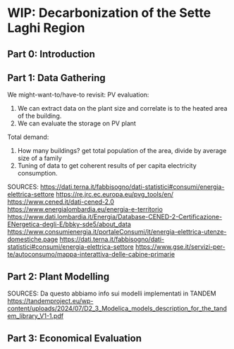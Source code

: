 # WIP: Decarbonization of the Sette Laghi Region


## Part 0: Introduction

## Part 1: Data Gathering
We might-want-to/have-to revisit:
PV evaluation: 
1) We can extract data on the plant size and correlate is to the heated area of the building.
2) We can evaluate the storage on PV plant

Total demand:
1) How many buildings? get total population of the area, divide by average size of a family
2) Tuning of data to get coherent results of per capita electricity consumption.

SOURCES:
https://dati.terna.it/fabbisogno/dati-statistici#consumi/energia-elettrica-settore
https://re.jrc.ec.europa.eu/pvg_tools/en/
https://www.cened.it/dati-cened-2.0
https://www.energialombardia.eu/energia-e-territorio
https://www.dati.lombardia.it/Energia/Database-CENED-2-Certificazione-ENergetica-degli-E/bbky-sde5/about_data
https://www.consumienergia.it/portaleConsumi/it/energia-elettrica-utenze-domestiche.page
https://dati.terna.it/fabbisogno/dati-statistici#consumi/energia-elettrica-settore
https://www.gse.it/servizi-per-te/autoconsumo/mappa-interattiva-delle-cabine-primarie

## Part 2: Plant Modelling

SOURCES:
Da questo abbiamo info sui modelli implementati in TANDEM  
https://tandemproject.eu/wp-content/uploads/2024/07/D2_3_Modelica_models_description_for_the_tandem_library_V1-1.pdf 
## Part 3: Economical Evaluation